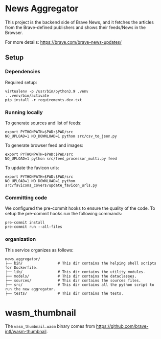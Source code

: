# News Aggregator
This project is the backend side of Brave News, and it fetches the articles from the Brave-defined publishers and
shows their feeds/News in the Browser.

For more details: https://brave.com/brave-news-updates/

## Setup

### Dependencies
Required setup:

    virtualenv -p /usr/bin/python3.9 .venv
    . .venv/bin/activate
    pip install -r requirements.dev.txt


### Running locally

To generate sources and list of feeds:

    export PYTHONPATH=$PWD:$PWD/src
    NO_UPLOAD=1 NO_DOWNLOAD=1 python src/csv_to_json.py

To generate browser feed and images:

    export PYTHONPATH=$PWD:$PWD/src
    NO_UPLOAD=1 python src/feed_processor_multi.py feed

To update the favicon urls:

    export PYTHONPATH=$PWD:$PWD/src
    NO_UPLOAD=1 NO_DOWNLOAD=1 python src/favicons_covers/update_favicon_urls.py

### Committing code

We configured the pre-commit hooks to ensure the quality of the code. To setup the pre-commit hooks run the following
commands:

    pre-commit install
    pre-commit run --all-files


### organization

This service organizes as follows:
```
news_aggregator/
├── bin/                # This dir contains the helping shell scripts for Dockerfile.
├── lib/                # This dir contains the utility modules.
├── models/             # This dir contains the dataclasses.
├── sources/            # This dir contains the sources files.
├── src/                # This dir contains all the python script to run the new aggregator.
├── tests/              # This dir contains the tests.
```

# wasm_thumbnail

The `wasm_thumbnail.wasm` binary comes from <https://github.com/brave-intl/wasm-thumbnail>.
